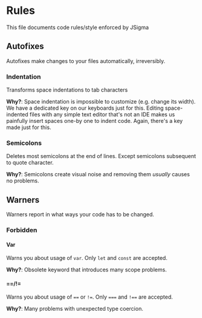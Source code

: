 # Rules
This file documents code rules/style enforced by JSigma

## Autofixes

Autofixes make changes to your files automatically, irreversibly.

### Indentation
Transforms space indentations to tab characters

**Why?**: Space indentation is impossible to customize (e.g. change its width). We have a dedicated key on our keyboards just for this. Editing space-indented files with any simple text editor that's not an IDE makes us painfully insert spaces one-by one to indent code. Again, there's a key made just for this.

### Semicolons
Deletes most semicolons at the end of lines. Except semicolons subsequent to quote character.

**Why?**: Semicolons create visual noise and removing them *usually* causes no problems.

## Warners

Warners report in what ways your code has to be changed.

### Forbidden

#### Var
Warns you about usage of `var`. Only `let` and `const` are accepted.

**Why?**: Obsolete keyword that introduces many scope problems.

#### ==/!=
Warns you about usage of `==` or `!=`. Only `===` and `!==` are accepted.

**Why?**: Many problems with unexpected type coercion.

